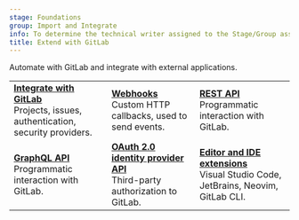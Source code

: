 ```yaml
---
stage: Foundations
group: Import and Integrate
info: To determine the technical writer assigned to the Stage/Group associated with this page, see https://handbook.gitlab.com/handbook/product/ux/technical-writing/#assignments
title: Extend with GitLab
---
```


Automate with GitLab and integrate with external applications.

| | | |
|--|--|--|
| [**Integrate with GitLab**](../integration/index.md)<br>Projects, issues, authentication, security providers. | [**Webhooks**](../user/project/integrations/webhooks.md)<br>Custom HTTP callbacks, used to send events. | [**REST API**](rest/_index.md)<br>Programmatic interaction with GitLab. |
| [**GraphQL API**](graphql/_index.md)<br>Programmatic interaction with GitLab. | [**OAuth 2.0 identity provider API**](oauth2.md)<br>Third-party authorization to GitLab. | [**Editor and IDE extensions**](../editor_extensions/_index.md)<br>Visual Studio Code, JetBrains, Neovim, GitLab CLI. |
